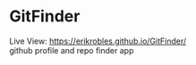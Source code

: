 # GitFinder
Live View: https://erikrobles.github.io/GitFinder/
<br>
github profile and repo finder app 
